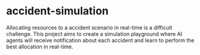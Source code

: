 # accident-simulation
Allocating resources to a accident scenario in real-time is a difficult challenge. This project aims to create a simulation playground where AI agents will receive notification about each accident and learn to perform the best allocation in real-time.
